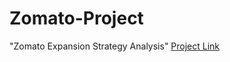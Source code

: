 # Zomato-Project
"Zomato Expansion Strategy Analysis"
[Project Link]([your_google_drive_link](https://docs.google.com/presentation/d/1g8UtK3xvKchZMmrzVD9-IbS-NvAelNfcBd6myALdiDw/edit?usp=drive_link)https://docs.google.com/presentation/d/1g8UtK3xvKchZMmrzVD9-IbS-NvAelNfcBd6myALdiDw/edit?usp=drive_link)
